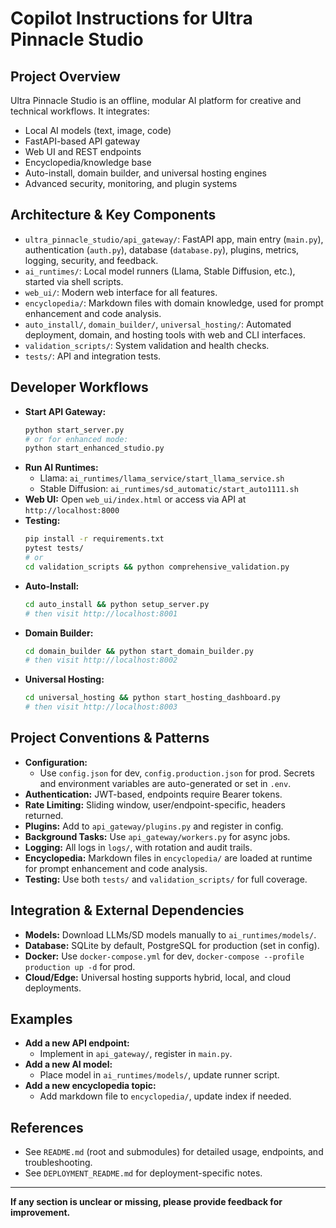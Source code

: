 # Copilot Instructions for Ultra Pinnacle Studio

## Project Overview
Ultra Pinnacle Studio is an offline, modular AI platform for creative and technical workflows. It integrates:
- Local AI models (text, image, code)
- FastAPI-based API gateway
- Web UI and REST endpoints
- Encyclopedia/knowledge base
- Auto-install, domain builder, and universal hosting engines
- Advanced security, monitoring, and plugin systems

## Architecture & Key Components
- `ultra_pinnacle_studio/api_gateway/`: FastAPI app, main entry (`main.py`), authentication (`auth.py`), database (`database.py`), plugins, metrics, logging, security, and feedback.
- `ai_runtimes/`: Local model runners (Llama, Stable Diffusion, etc.), started via shell scripts.
- `web_ui/`: Modern web interface for all features.
- `encyclopedia/`: Markdown files with domain knowledge, used for prompt enhancement and code analysis.
- `auto_install/`, `domain_builder/`, `universal_hosting/`: Automated deployment, domain, and hosting tools with web and CLI interfaces.
- `validation_scripts/`: System validation and health checks.
- `tests/`: API and integration tests.

## Developer Workflows
- **Start API Gateway:**
  ```bash
  python start_server.py
  # or for enhanced mode:
  python start_enhanced_studio.py
  ```
- **Run AI Runtimes:**
  - Llama: `ai_runtimes/llama_service/start_llama_service.sh`
  - Stable Diffusion: `ai_runtimes/sd_automatic/start_auto1111.sh`
- **Web UI:** Open `web_ui/index.html` or access via API at `http://localhost:8000`
- **Testing:**
  ```bash
  pip install -r requirements.txt
  pytest tests/
  # or
  cd validation_scripts && python comprehensive_validation.py
  ```
- **Auto-Install:**
  ```bash
  cd auto_install && python setup_server.py
  # then visit http://localhost:8001
  ```
- **Domain Builder:**
  ```bash
  cd domain_builder && python start_domain_builder.py
  # then visit http://localhost:8002
  ```
- **Universal Hosting:**
  ```bash
  cd universal_hosting && python start_hosting_dashboard.py
  # then visit http://localhost:8003
  ```

## Project Conventions & Patterns
- **Configuration:**
  - Use `config.json` for dev, `config.production.json` for prod. Secrets and environment variables are auto-generated or set in `.env`.
- **Authentication:** JWT-based, endpoints require Bearer tokens.
- **Rate Limiting:** Sliding window, user/endpoint-specific, headers returned.
- **Plugins:** Add to `api_gateway/plugins.py` and register in config.
- **Background Tasks:** Use `api_gateway/workers.py` for async jobs.
- **Logging:** All logs in `logs/`, with rotation and audit trails.
- **Encyclopedia:** Markdown files in `encyclopedia/` are loaded at runtime for prompt enhancement and code analysis.
- **Testing:** Use both `tests/` and `validation_scripts/` for full coverage.

## Integration & External Dependencies
- **Models:** Download LLMs/SD models manually to `ai_runtimes/models/`.
- **Database:** SQLite by default, PostgreSQL for production (set in config).
- **Docker:** Use `docker-compose.yml` for dev, `docker-compose --profile production up -d` for prod.
- **Cloud/Edge:** Universal hosting supports hybrid, local, and cloud deployments.

## Examples
- **Add a new API endpoint:**
  - Implement in `api_gateway/`, register in `main.py`.
- **Add a new AI model:**
  - Place model in `ai_runtimes/models/`, update runner script.
- **Add a new encyclopedia topic:**
  - Add markdown file to `encyclopedia/`, update index if needed.

## References
- See `README.md` (root and submodules) for detailed usage, endpoints, and troubleshooting.
- See `DEPLOYMENT_README.md` for deployment-specific notes.

---
**If any section is unclear or missing, please provide feedback for improvement.**
